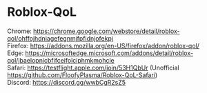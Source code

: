 # Roblox-QoL
Chrome: https://chrome.google.com/webstore/detail/roblox-qol/ohffojhdniagefegnmjfpfidnjofekpj <br>
Firefox: https://addons.mozilla.org/en-US/firefox/addon/roblox-qol/ <br>
Edge: https://microsoftedge.microsoft.com/addons/detail/roblox-qol/jbaelopnicbfifceifolciphmkmohcle <br>
Safari: https://testflight.apple.com/join/53H1QbUr (Unofficial https://github.com/FloofyPlasma/Roblox-QoL-Safari) <br>
Discord: https://discord.gg/wwbCgR2sZ5
